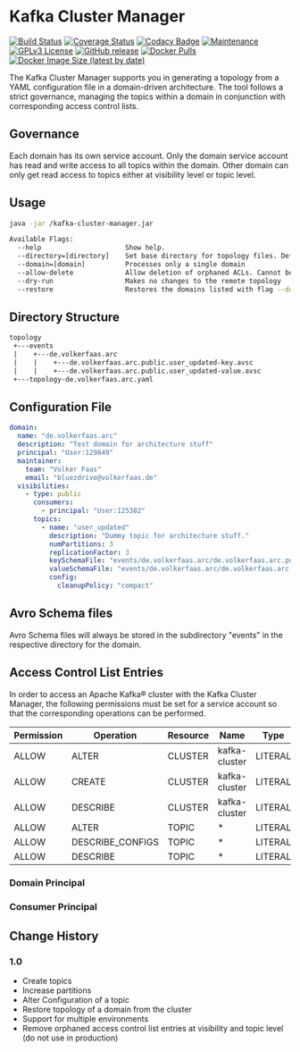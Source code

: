 # Kafka Cluster Manager

[![Build Status](https://travis-ci.org/Bluezdrive/kafka-cluster-manager.svg?branch=master&service=github)](https://travis-ci.org/Bluezdrive/kafka-cluster-manager)
[![Coverage Status](https://coveralls.io/repos/github/Bluezdrive/kafka-cluster-manager/badge.svg?branch=master)](https://coveralls.io/github/Bluezdrive/kafka-cluster-manager?branch=master)
[![Codacy Badge](https://api.codacy.com/project/badge/Grade/178f2aac0e9b4f69bdb0b9285be5397c)](https://app.codacy.com/gh/Bluezdrive/kafka-cluster-manager?utm_source=github.com&utm_medium=referral&utm_content=Bluezdrive/kafka-cluster-manager&utm_campaign=Badge_Grade_Settings)
[![Maintenance](https://img.shields.io/badge/Maintained%3F-yes-green.svg)](https://gitHub.com/Bluezdrive/kafka-cluster-manager/graphs/commit-activity)
[![GPLv3 License](https://img.shields.io/badge/License-GPL%20v3-yellow.svg)](https://opensource.org/licenses/)
[![GitHub release](https://img.shields.io/github/release/Bluezdrive/kafka-cluster-manager.svg)](https://gitHub.com/Bluezdrive/kafka-cluster-manager/releases/)
[![Docker Pulls](https://img.shields.io/docker/pulls/bluezdrive/kafka-cluster-manager)](https://hub.docker.com/repository/docker/bluezdrive/kafka-cluster-manager)
[![Docker Image Size (latest by date)](https://img.shields.io/docker/image-size/bluezdrive/kafka-cluster-manager)](https://hub.docker.com/repository/docker/bluezdrive/kafka-cluster-manager)

The Kafka Cluster Manager supports you in generating a topology from a YAML configuration file in a domain-driven architecture. The tool follows a strict governance, managing the topics within a domain in conjunction with corresponding access control lists.

## Governance
Each domain has its own service account. Only the domain service account has read and write access to all topics within the domain. Other domain can only get read access to topics either at visibility level or topic level.

## Usage
```bash
java -jar /kafka-cluster-manager.jar

Available Flags:
  --help                     Show help.
  --directory=[directory]    Set base directory for topology files. Default is "topology".
  --domain=[domain]          Processes only a single domain
  --allow-delete             Allow deletion of orphaned ACLs. Cannot be used in combination with flag --domain. (DO NOT USE IN PRODUCTION!)
  --dry-run                  Makes no changes to the remote topology
  --restore                  Restores the domains listed with flag --domain into file "topology-[domain].yaml"
```

## Directory Structure
```txt
topology
 +---events
 |    +---de.volkerfaas.arc
 |    |    +---de.volkerfaas.arc.public.user_updated-key.avsc
 |    |    +---de.volkerfaas.arc.public.user_updated-value.avsc
 +---topology-de.volkerfaas.arc.yaml
```

## Configuration File
```YAML
domain:
  name: "de.volkerfaas.arc"
  description: "Test domain for architecture stuff"
  principal: "User:129849"
  maintainer:
    team: "Volker Faas"
    email: "bluezdrive@volkerfaas.de"
  visibilities:
    - type: public
      consumers:
        - principal: "User:125382"
      topics:
        - name: "user_updated"
          description: "Dummy topic for architecture stuff."
          numPartitions: 3
          replicationFactor: 3
          keySchemaFile: "events/de.volkerfaas.arc/de.volkerfaas.arc.public.user_updated-key.avsc"
          valueSchemaFile: "events/de.volkerfaas.arc/de.volkerfaas.arc.public.user_updated-value.avsc"
          config:
            cleanupPolicy: "compact"
```

## Avro Schema files

Avro Schema files will always be stored in the subdirectory "events" in the respective directory for the domain.

## Access Control List Entries

In order to access an Apache Kafka® cluster with the Kafka Cluster Manager, the following permissions must be set for a service account so that the corresponding operations can be performed.

| Permission | Operation        | Resource | Name          | Type    |
| ---------- | ---------------- | -------- | ------------- | ------- |
| ALLOW      | ALTER            | CLUSTER  | kafka-cluster | LITERAL |
| ALLOW      | CREATE           | CLUSTER  | kafka-cluster | LITERAL |
| ALLOW      | DESCRIBE         | CLUSTER  | kafka-cluster | LITERAL |
| ALLOW      | ALTER            | TOPIC    | *             | LITERAL |
| ALLOW      | DESCRIBE_CONFIGS | TOPIC    | *             | LITERAL |
| ALLOW      | DESCRIBE         | TOPIC    | *             | LITERAL |

### Domain Principal

### Consumer Principal

## Change History

### 1.0

*   Create topics
*   Increase partitions
*   Alter Configuration of a topic
*   Restore topology of a domain from the cluster
*   Support for multiple environments
*   Remove orphaned access control list entries at visibility and topic level (do not use in production)